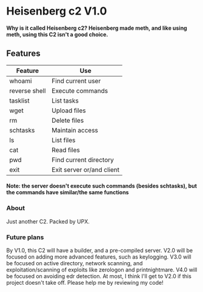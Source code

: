 # Heisenberg c2 V1.0
**Why is it called Heisenberg c2? Heisenberg made meth, and like using meth, using this C2 isn't a good choice.**
 
## Features
|Feature|Use|
|----|-----|
|whoami|Find current user|
|reverse shell|Execute commands|
|tasklist|List tasks|
|wget|Upload files|
|rm|Delete files|
|schtasks|Maintain access|
|ls|List files|
|cat|Read files|
|pwd|Find current directory|
|exit|Exit server or/and client|
#### Note: the server doesn't execute such commands (besides schtasks), but the commands have similar/the same functions
### About
Just another C2. Packed by UPX.
### Future plans
By V1.0, this C2 will have a builder, and a pre-compiled server. V2.0 will be focused on adding more advanced features, such as keylogging. V3.0 will be focused on active directory, network scanning, and exploitation/scanning of exploits like zerologon and printnightmare. V4.0 will be focused on avoiding edr detection. At most, I think I'll get to V2.0 if this project doesn't take off. Please help me by reviewing my code! 
